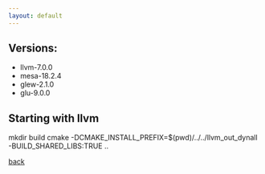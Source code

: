```yaml
---
layout: default
---
```


## Versions:
- llvm-7.0.0
- mesa-18.2.4 
- glew-2.1.0
- glu-9.0.0

## Starting with llvm

mkdir build
cmake -DCMAKE_INSTALL_PREFIX=$(pwd)/../../llvm_out_dynall -BUILD_SHARED_LIBS:TRUE ..


[back](./)
